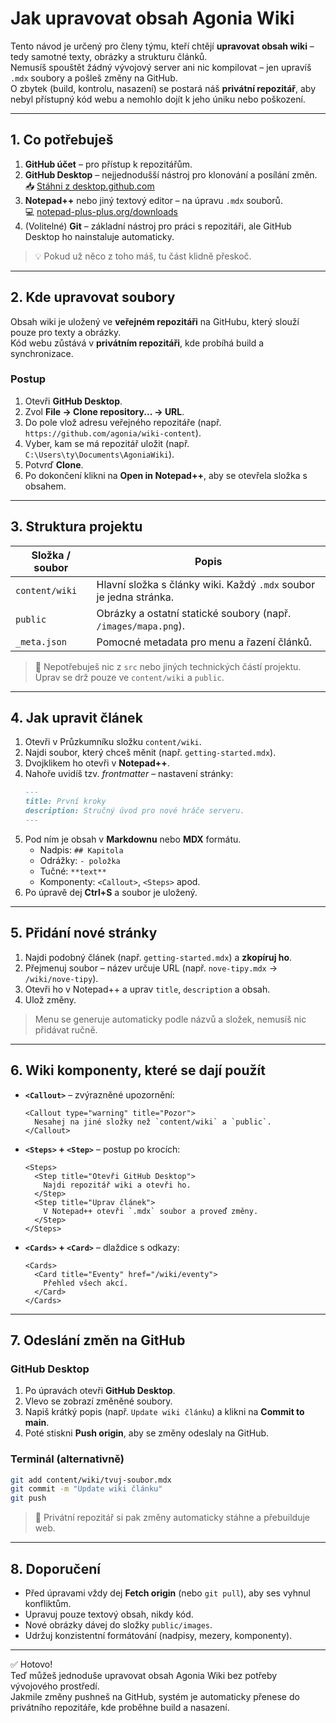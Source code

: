 # Jak upravovat obsah Agonia Wiki

Tento návod je určený pro členy týmu, kteří chtějí **upravovat obsah wiki** – tedy samotné texty, obrázky a strukturu článků.  
Nemusíš spouštět žádný vývojový server ani nic kompilovat – jen upravíš `.mdx` soubory a pošleš změny na GitHub.  
O zbytek (build, kontrolu, nasazení) se postará náš **privátní repozitář**, aby nebyl přístupný kód webu a nemohlo dojít k jeho úniku nebo poškození.

---

## 1. Co potřebuješ

1. **GitHub účet** – pro přístup k repozitářům.
2. **GitHub Desktop** – nejjednodušší nástroj pro klonování a posílání změn.  
   📥 [Stáhni z desktop.github.com](https://desktop.github.com/download/)
3. **Notepad++** nebo jiný textový editor – na úpravu `.mdx` souborů.  
   💻 [notepad-plus-plus.org/downloads](https://notepad-plus-plus.org/downloads/)
4. (Volitelné) **Git** – základní nástroj pro práci s repozitáři, ale GitHub Desktop ho nainstaluje automaticky.

> 💡 Pokud už něco z toho máš, tu část klidně přeskoč.

---

## 2. Kde upravovat soubory

Obsah wiki je uložený ve **veřejném repozitáři** na GitHubu, který slouží pouze pro texty a obrázky.  
Kód webu zůstává v **privátním repozitáři**, kde probíhá build a synchronizace.

### Postup

1. Otevři **GitHub Desktop**.  
2. Zvol **File → Clone repository... → URL**.  
3. Do pole vlož adresu veřejného repozitáře (např. `https://github.com/agonia/wiki-content`).  
4. Vyber, kam se má repozitář uložit (např. `C:\Users\ty\Documents\AgoniaWiki`).  
5. Potvrď **Clone**.  
6. Po dokončení klikni na **Open in Notepad++**, aby se otevřela složka s obsahem.

---

## 3. Struktura projektu

| Složka / soubor | Popis |
| ---------------- | ------ |
| `content/wiki` | Hlavní složka s články wiki. Každý `.mdx` soubor je jedna stránka. |
| `public` | Obrázky a ostatní statické soubory (např. `/images/mapa.png`). |
| `_meta.json` | Pomocné metadata pro menu a řazení článků. |

> 🛑 Nepotřebuješ nic z `src` nebo jiných technických částí projektu. Úprav se drž pouze ve `content/wiki` a `public`.

---

## 4. Jak upravit článek

1. Otevři v Průzkumníku složku `content/wiki`.
2. Najdi soubor, který chceš měnit (např. `getting-started.mdx`).
3. Dvojklikem ho otevři v **Notepad++**.
4. Nahoře uvidíš tzv. *frontmatter* – nastavení stránky:
   ```md
   ---
   title: První kroky
   description: Stručný úvod pro nové hráče serveru.
   ---
   ```
5. Pod ním je obsah v **Markdownu** nebo **MDX** formátu.
   - Nadpis: `## Kapitola`
   - Odrážky: `- položka`
   - Tučné: `**text**`
   - Komponenty: `<Callout>`, `<Steps>` apod.
6. Po úpravě dej **Ctrl+S** a soubor je uložený.

---

## 5. Přidání nové stránky

1. Najdi podobný článek (např. `getting-started.mdx`) a **zkopíruj ho**.  
2. Přejmenuj soubor – název určuje URL (např. `nove-tipy.mdx` → `/wiki/nove-tipy`).  
3. Otevři ho v Notepad++ a uprav `title`, `description` a obsah.  
4. Ulož změny.

> Menu se generuje automaticky podle názvů a složek, nemusíš nic přidávat ručně.

---

## 6. Wiki komponenty, které se dají použít

- **`<Callout>`** – zvýrazněné upozornění:
  ```mdx
  <Callout type="warning" title="Pozor">
    Nesahej na jiné složky než `content/wiki` a `public`.
  </Callout>
  ```
- **`<Steps>` + `<Step>`** – postup po krocích:
  ```mdx
  <Steps>
    <Step title="Otevři GitHub Desktop">
      Najdi repozitář wiki a otevři ho.
    </Step>
    <Step title="Uprav článek">
      V Notepad++ otevři `.mdx` soubor a proveď změny.
    </Step>
  </Steps>
  ```
- **`<Cards>` + `<Card>`** – dlaždice s odkazy:
  ```mdx
  <Cards>
    <Card title="Eventy" href="/wiki/eventy">
      Přehled všech akcí.
    </Card>
  </Cards>
  ```

---

## 7. Odeslání změn na GitHub

### GitHub Desktop

1. Po úpravách otevři **GitHub Desktop**.
2. Vlevo se zobrazí změněné soubory.
3. Napiš krátký popis (např. `Update wiki článku`) a klikni na **Commit to main**.
4. Poté stiskni **Push origin**, aby se změny odeslaly na GitHub.

### Terminál (alternativně)

```bash
git add content/wiki/tvuj-soubor.mdx
git commit -m "Update wiki článku"
git push
```

> 🔄 Privátní repozitář si pak změny automaticky stáhne a přebuilduje web.

---

## 8. Doporučení

- Před úpravami vždy dej **Fetch origin** (nebo `git pull`), aby ses vyhnul konfliktům.
- Upravuj pouze textový obsah, nikdy kód.
- Nové obrázky dávej do složky `public/images`.
- Udržuj konzistentní formátování (nadpisy, mezery, komponenty).

---

✅ Hotovo!  
Teď můžeš jednoduše upravovat obsah Agonia Wiki bez potřeby vývojového prostředí.  
Jakmile změny pushneš na GitHub, systém je automaticky přenese do privátního repozitáře, kde proběhne build a nasazení.
